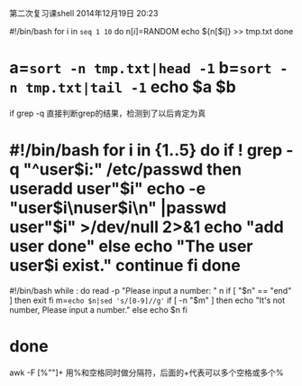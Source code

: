 第二次复习课shell
2014年12月19日
20:23
 
#!/bin/bash
for i in `seq 1 10`
do
    n[$i]=$RANDOM
    echo ${n[$i]} >> tmp.txt
done
 
a=`sort -n tmp.txt|head -1`
b=`sort -n tmp.txt|tail -1`
echo $a $b
==========================================================
if grep -q 
直接判断grep的结果，检测到了以后肯定为真
 
#!/bin/bash
for i in {1..5}
do
    if ! grep -q "^user$i:" /etc/passwd
    then
        useradd user"$i"
        echo -e "user$i\nuser$i\n" |passwd user"$i" >/dev/null 2>&1
        echo "add user done"
    else
        echo "The user user$i exist."
        continue
    fi
done 
=========================================================
 
#!/bin/bash
while :
do
    read -p "Please input a number: " n
    if [ "$n" == "end" ]
    then
        exit
    fi
    m=`echo $n|sed 's/[0-9]//g'`
    if [ -n "$m" ]
    then
        echo "It's not number, Please input a number."
    else
        echo $n
    fi
 
done 
=======================================================
 
awk -F [%""]+ 用%和空格同时做分隔符，后面的+代表可以多个空格或多个%
 
 
